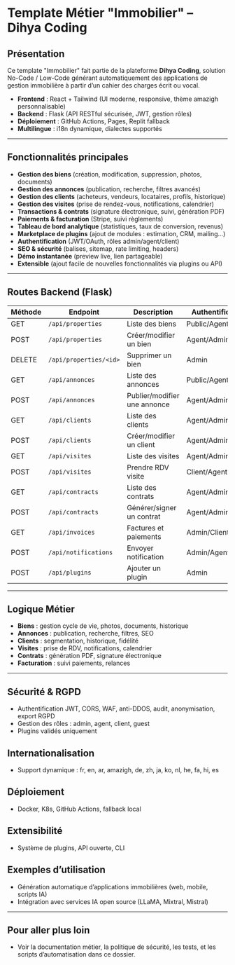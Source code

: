 # Template Métier "Immobilier" – Dihya Coding

## Présentation

Ce template "Immobilier" fait partie de la plateforme **Dihya Coding**, solution No-Code / Low-Code générant automatiquement des applications de gestion immobilière à partir d’un cahier des charges écrit ou vocal.

- **Frontend** : React + Tailwind (UI moderne, responsive, thème amazigh personnalisable)
- **Backend** : Flask (API RESTful sécurisée, JWT, gestion rôles)
- **Déploiement** : GitHub Actions, Pages, Replit fallback
- **Multilingue** : i18n dynamique, dialectes supportés

---

## Fonctionnalités principales

- **Gestion des biens** (création, modification, suppression, photos, documents)
- **Gestion des annonces** (publication, recherche, filtres avancés)
- **Gestion des clients** (acheteurs, vendeurs, locataires, profils, historique)
- **Gestion des visites** (prise de rendez-vous, notifications, calendrier)
- **Transactions & contrats** (signature électronique, suivi, génération PDF)
- **Paiements & facturation** (Stripe, suivi règlements)
- **Tableau de bord analytique** (statistiques, taux de conversion, revenus)
- **Marketplace de plugins** (ajout de modules : estimation, CRM, mailing…)
- **Authentification** (JWT/OAuth, rôles admin/agent/client)
- **SEO & sécurité** (balises, sitemap, rate limiting, headers)
- **Démo instantanée** (preview live, lien partageable)
- **Extensible** (ajout facile de nouvelles fonctionnalités via plugins ou API)

---

## Routes Backend (Flask)

| Méthode | Endpoint                  | Description                        | Authentification      |
|---------|---------------------------|------------------------------------|-----------------------|
| GET     | `/api/properties`         | Liste des biens                    | Public/Agent/Admin    |
| POST    | `/api/properties`         | Créer/modifier un bien             | Agent/Admin           |
| DELETE  | `/api/properties/<id>`    | Supprimer un bien                  | Admin                 |
| GET     | `/api/annonces`           | Liste des annonces                 | Public/Agent/Admin    |
| POST    | `/api/annonces`           | Publier/modifier une annonce       | Agent/Admin           |
| GET     | `/api/clients`            | Liste des clients                  | Agent/Admin           |
| POST    | `/api/clients`            | Créer/modifier un client           | Agent/Admin           |
| GET     | `/api/visites`            | Liste des visites                  | Agent/Admin           |
| POST    | `/api/visites`            | Prendre RDV visite                 | Client/Agent          |
| GET     | `/api/contracts`          | Liste des contrats                 | Agent/Admin           |
| POST    | `/api/contracts`          | Générer/signer un contrat          | Agent/Admin           |
| GET     | `/api/invoices`           | Factures et paiements              | Admin/Client          |
| POST    | `/api/notifications`      | Envoyer notification               | Admin/Agent           |
| POST    | `/api/plugins`            | Ajouter un plugin                  | Admin                 |

---

## Logique Métier

- **Biens** : gestion cycle de vie, photos, documents, historique
- **Annonces** : publication, recherche, filtres, SEO
- **Clients** : segmentation, historique, fidélité
- **Visites** : prise de RDV, notifications, calendrier
- **Contrats** : génération PDF, signature électronique
- **Facturation** : suivi paiements, relances

---

## Sécurité & RGPD
- Authentification JWT, CORS, WAF, anti-DDOS, audit, anonymisation, export RGPD
- Gestion des rôles : admin, agent, client, guest
- Plugins validés uniquement

## Internationalisation
- Support dynamique : fr, en, ar, amazigh, de, zh, ja, ko, nl, he, fa, hi, es

## Déploiement
- Docker, K8s, GitHub Actions, fallback local

## Extensibilité
- Système de plugins, API ouverte, CLI

## Exemples d’utilisation
- Génération automatique d’applications immobilières (web, mobile, scripts IA)
- Intégration avec services IA open source (LLaMA, Mixtral, Mistral)

---

## Pour aller plus loin
- Voir la documentation métier, la politique de sécurité, les tests, et les scripts d’automatisation dans ce dossier.
